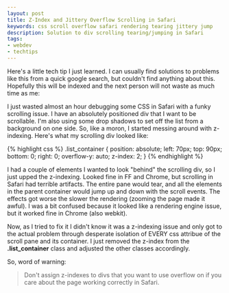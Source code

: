 ```yaml
---
layout: post
title: Z-Index and Jittery Overflow Scrolling in Safari
keywords: css scroll overflow safari rendering tearing jittery jump
description: Solution to div scrolling tearing/jumping in Safari
tags: 
- webdev
- techtips
---
```


Here's a little tech tip I just learned.  I can usually find solutions to problems like this from a quick google search, but couldn't find anything about this.  Hopefully this will be indexed and the next person will not waste as much time as me:

I just wasted almost an hour debugging some CSS in Safari with a funky scrolling issue.  I have an absolutely positioned div that I want to be scrollable.  I'm also using some drop shadows to set off the list from a background on one side.  So, like a moron, I started messing around with z-indexing.  Here's what my scrolling div looked like:

{% highlight css %}
.list_container {
  position: absolute;
  left: 70px;
  top: 90px;
  bottom: 0;
  right: 0;
  overflow-y: auto;
  z-index: 2;
}
{% endhighlight %}

I had a couple of elements I wanted to look "behind" the scrolling div, so I just upped the z-indexing.  Looked fine in FF and Chrome, but scrolling in Safari had terrible artifacts.  The entire pane would tear, and all the elements in the parent container would jump up and down with the scroll events.  The effects got worse the slower the rendering (zooming the page made it awful).  I was a bit confused because it looked like a rendering engine issue, but it worked fine in Chrome (also webkit).

Now, as I tried to fix it I didn't know it was a z-indexing issue and only got to the actual problem through desperate isolation of EVERY css attribue of the scroll pane and its container.  I just removed the z-index from the **.list_container** class and adjusted the other classes accordingly.

So, word of warning: 
> Don't assign z-indexes to divs that you want to use overflow on if you care about the page working correctly in Safari.  
